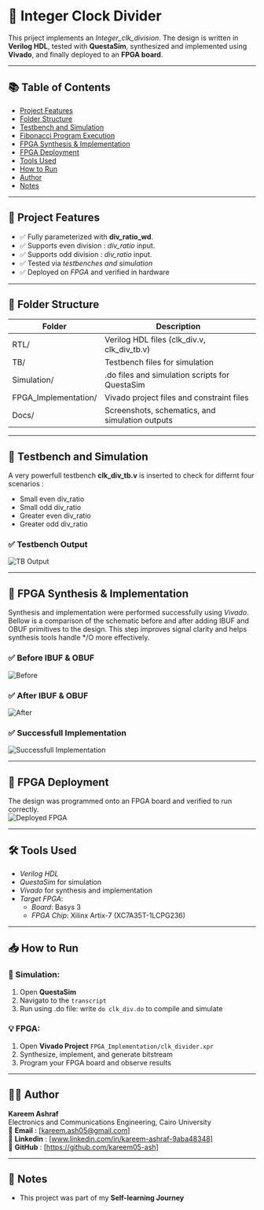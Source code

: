 # 🧠 Integer Clock Divider  

This priject implements an *Integer_clk_division*. The design is written in **Verilog HDL**, tested with **QuestaSim**, synthesized and implemented using **Vivado**, and finally deployed to an **FPGA board**.  

---    

## 📚 Table of Contents  

- [Project Features](#-project-features)  
- [Folder Structure](#-folder-structure)
- [Testbench and Simulation](#-testbench-and-simulation)
- [Fibonacci Program Execution](#-fibonacci-program-execution)
- [FPGA Synthesis & Implementation](#-fpga-synthesis--implementation)
- [FPGA Deployment](#-fpga-deployment)
- [Tools Used](#-tools-used)
- [How to Run](#-how-to-run)
- [Author](#-author)
- [Notes](#-notes)

---   

## 📌 Project Features   

- ✅ Fully parameterized with **div_ratio_wd**.   
- ✅ Supports even division : *div_ratio* input.
- ✅ Supports odd division : *div_ratio* input.
- ✅ Tested via *testbenches and simulation*  
- ✅ Deployed on *FPGA* and verified in hardware  

---   

## 📁 Folder Structure  

| Folder                 | Description                                                         |
|------------------------|---------------------------------------------------------------------|
| RTL/                   | Verilog HDL files (clk_div.v, clk_div_tb.v)                         |
| TB/                    | Testbench files for simulation                                      |
| Simulation/            | .do files and simulation scripts for QuestaSim                      |
| FPGA_Implementation/   | Vivado project files and constraint files                           |
| Docs/                  | Screenshots, schematics, and simulation outputs                     |  

---   

## 🧪 Testbench and Simulation    

A very powerfull testbench **clk_div_tb.v** is inserted to check for differnt four scenarios : 
- Small even div_ratio
- Small odd div_ratio
- Greater even div_ratio
- Greater odd div_ratio   

### ✅ Testbench Output    
![TB Output](Docs/waveform.png)    

---   
 
## 🧩 FPGA Synthesis & Implementation  

Synthesis and implementation were performed successfully using *Vivado*.  
Bellow is a comparison of the schematic before and after adding IBUF and OBUF primitives to the design. This step improves signal clarity and helps synthesis tools handle */O more effectively.

### ✅ Before IBUF & OBUF   
![Before](Docs/schematic_raw.png)

### ✅ After IBUF & OBUF  
![After](Docs/schcematic_clean.png)

### ✅ Successfull Implementation    
![Successfull Implementation](Docs/successfull_implementation.png)    

---

## 🚀 FPGA Deployment  

The design was programmed onto an FPGA board and verified to run correctly.  
![Deployed FPGA](Docs/deployed_FPGA.png)  
 
---    

## 🛠 Tools Used  

- *Verilog HDL*  
- *QuestaSim* for simulation  
- *Vivado* for synthesis and implementation  
- *Target FPGA*:  
  - *Board*: Basys 3  
  - *FPGA Chip*: Xilinx Artix-7 (XC7A35T-1LCPG236)  

---

## 📥 How to Run 

### 🔬 Simulation:  
1. Open **QuestaSim**  
2. Navigato to the `transcript` 
3. Run using .do file: write `do clk_div.do` to compile and simulate 

### 💡 FPGA:  
1. Open **Vivado Project** `FPGA_Implementation/clk_divider.xpr`  
2. Synthesize, implement, and generate bitstream  
3. Program your FPGA board and observe results  

--- 

## 👨‍💻 Author 

**Kareem Ashraf**  
Electronics and Communications Engineering, Cairo University   
📧 **Email**   : [kareem.ash05@gmail.com]   
🔗 **Linkedin** : [www.linkedin.com/in/kareem-ashraf-9aba48348]  
🔗 **GitHub**   : [https://github.com/kareem05-ash]  

---   

## 📌 Notes  

- This project was part of my **Self-learning Journey** 
